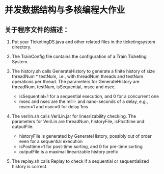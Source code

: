 # 并发数据结构与多核编程大作业

## 关于程序文件的描述：

1. Put your TicketingDS.java and other related files in the ticketingsystem directory.

2. The TrainConfig file contains the configuration of a Train Ticketing System.

3. The history.sh calls GenerateHistory to generate a finite history of size threadNum * testNum, i.e., with threadNum threads and testNum operations per thread. The parameters for GenerateHistory are threadNum, testNum, isSequential, msec and nsec. 
   * isSequential=1 for a sequential execution, and 0 for a concurrent one
   * msec and nsec are the milli- and nano-seconds of a delay, e.g., msec=1 and nsec=0 for delay 1ms 

4. The verilin.sh calls VeriLin.jar for linearizability checking. The parameters for VeriLin are threadNum, historyFile, isPosttime and outputFile.
   * historyFile is generated by GenerateHistory, possibly out of order even for a sequential execution
   * isPosttime=1 for post-time sorting, and 0 for pre-time sorting
   * outputFile is a maximal linearizable history prefix

5. The replay.sh calls Replay to check if a sequential or sequentialized history is correct.
